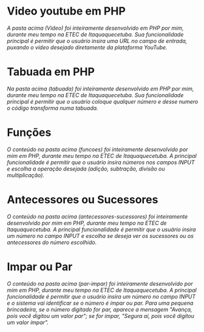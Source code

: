 # Video youtube em PHP
 
 *A pasta acima (Video) foi inteiramente desenvolvido em PHP por mim, durante meu tempo na ETEC de Itaquaquecetuba. Sua funcionalidade principal é permitir que o usuário insira uma URL no campo de entrada, puxando o vídeo desejado diretamente da plataforma YouTube.*

# Tabuada em PHP

 *Na pasta acima (tabuada) foi inteiramente desenvolvido em PHP por mim, durante meu tempo na ETEC de Itaquaquecetuba. Sua funcionalidade principal é permitir que o usuário coloque qualquer número e desse numero o código transforma numa tabuada.*

# Funções
 *O conteúdo na pasta acima (funcoes) foi inteiramente desenvolvido por mim em PHP, durante meu tempo na ETEC de Itaquaquecetuba. A principal funcionalidade é permitir que o usuário insira números nos campos INPUT e escolha a operação desejada (adição, subtração, divisão ou multiplicação).*

# Antecessores ou Sucessores
 *O conteúdo na pasta acima (antecessores-sucessores) foi inteiramente desenvolvido por mim em PHP, durante meu tempo na ETEC de Itaquaquecetuba. A principal funcionalidade é permitir que o usuário insira um número no campo INPUT e escolha se deseja ver os sucessores ou os antecessores do número escolhido.*

# Impar ou Par  
 *O conteúdo na pasta acima (par-impar) foi inteiramente desenvolvido por mim em PHP, durante meu tempo na ETEC de Itaquaquecetuba. A principal funcionalidade é permitir que o usuário insira um número no campo INPUT e o sistema vai identificar se o número é ímpar ou par. Para uma pequena brincadeira, se o número digitado for par, aparece a mensagem "Avança, pois você digitou um valor par"; se for ímpar, "Segura aí, pois você digitou um valor ímpar".*


